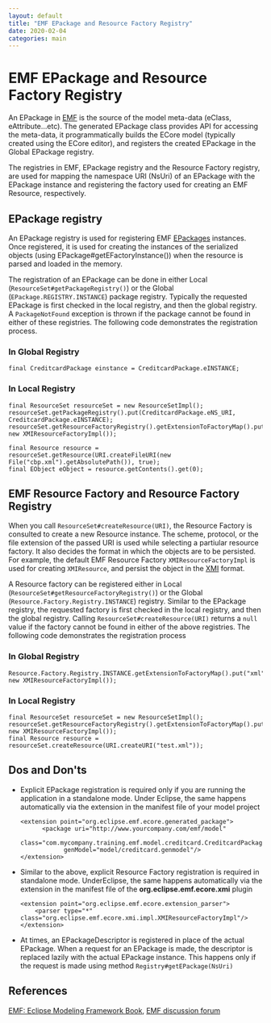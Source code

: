 ```yaml
---
layout: default
title: "EMF EPackage and Resource Factory Registry"
date: 2020-02-04
categories: main
---
```


# **EMF EPackage and Resource Factory Registry**

An EPackage in [EMF](https://www.eclipse.org/modeling/emf/) is the source of the model meta-data (eClass, eAttribute…etc). The generated EPackage class provides API for accessing the meta-data, it programmatically builds the ECore model (typically created using the ECore editor), and registers the created EPackage in the Global EPackage registry.

The registries in EMF, EPackage registry and the Resource Factory registry, are used for mapping the namespace URI (NsUri) of an EPackage with the EPackage instance and registering the factory used for creating an EMF Resource, respectively.

## EPackage registry

An EPackage registry is used for registering EMF [EPackages](https://download.eclipse.org/modeling/emf/emf/javadoc/2.5.0/org/eclipse/emf/ecore/EPackage.html) instances. Once registered, it is used for creating the instances of the serialized objects (using EPackage#getEFactoryInstance()) when the resource is parsed and loaded in the memory.

The registration of an EPackage can be done in either Local (`ResourceSet#getPackageRegistry()`) or the Global (`EPackage.REGISTRY.INSTANCE`) package registry. Typically the requested EPackage is first checked in the local registry, and then the global registry. A `PackageNotFound` exception is thrown if the package cannot be found in either of these registries. The following code demonstrates the registration process.

### In Global Registry

```
final CreditcardPackage einstance = CreditcardPackage.eINSTANCE;
```

### In Local Registry

```
final ResourceSet resourceSet = new ResourceSetImpl();
resourceSet.getPackageRegistry().put(CreditcardPackage.eNS_URI, CreditcardPackage.eINSTANCE);
resourceSet.getResourceFactoryRegistry().getExtensionToFactoryMap().put("xml", new XMIResourceFactoryImpl());

final Resource resource = resourceSet.getResource(URI.createFileURI(new File("cbp.xml").getAbsolutePath()), true);
final EObject eObject = resource.getContents().get(0);
```

## EMF Resource Factory and Resource Factory Registry

When you call `ResourceSet#createResource(URI)`, the Resource Factory is consulted to create a new Resource instance. The scheme, protocol, or the file extension of the passed URI is used while selecting a partiular resource factory. It also decides the format in which the objects are to be persisted. For example, the default EMF Resource Factory `XMIResourceFactoryImpl` is used for creating `XMIResource`, and persist the object in the [XMI](https://www.omg.org/spec/XMI/About-XMI/) format.

A Resource factory can be registered either in Local (`ResourceSet#getResourceFactoryRegistry()`) or the Global (`Resource.Factory.Registry.INSTANCE`) registry. Similar to the EPackage registry, the requested factory is first checked in the local registry, and then the global registry. Calling `ResourceSet#createResource(URI)` returns a `null` value if the factory cannot be found in either of the above registries. The following code demonstrates the registration process

### In Global Registry

```
Resource.Factory.Registry.INSTANCE.getExtensionToFactoryMap().put("xml", new XMIResourceFactoryImpl());
```

### In Local Registry

```
final ResourceSet resourceSet = new ResourceSetImpl();
resourceSet.getResourceFactoryRegistry().getExtensionToFactoryMap().put("xml", new XMIResourceFactoryImpl());
final Resource resource = resourceSet.createResource(URI.createURI("test.xml"));
```

## Dos and Don'ts

- Explicit EPackage registration is required only if you are running the application in a standalone mode. Under Eclipse, the same happens automatically via the extension in the manifest file of your model project

  ```
  <extension point="org.eclipse.emf.ecore.generated_package">
        <package uri="http://www.yourcompany.com/emf/model"
              class="com.mycompany.training.emf.model.creditcard.CreditcardPackage"
              genModel="model/creditcard.genmodel"/>
  </extension>
  ```

- Similar to the above, explicit Resource Factory registration is required in standalone mode. UnderEclipse, the same happens automatically via the extension in the manifest file of the **org.eclipse.emf.ecore.xmi** plugin

  ```
  <extension point="org.eclipse.emf.ecore.extension_parser">
      <parser type="*" class="org.eclipse.emf.ecore.xmi.impl.XMIResourceFactoryImpl"/>
  </extension>
  ```

- At times, an EPackageDescriptor is registered in place of the actual EPackage. When a request for an EPackage
  is made, the descriptor is replaced lazily with the actual EPackage instance. This happens only if the request is made using method `Registry#getEPackage(NsUri)`

## References

[EMF: Eclipse Modeling Framework Book](https://www.amazon.com/EMF-Eclipse-Modeling-Framework-2nd/dp/0321331885),
[EMF discussion forum](https://www.eclipse.org/forums/index.php?t=thread&frm_id=108)
